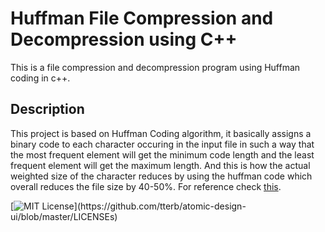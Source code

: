 
# Huffman File Compression and Decompression using C++

This is a file compression and decompression program using Huffman coding in c++.

## Description

This project is based on Huffman Coding algorithm, it basically 
assigns a binary code to each character occuring in the input file
 in such a way that the most frequent element will get the minimum code 
 length and the least frequent element will get the maximum length.
 And this is how the actual weighted size of the character reduces by using the 
 huffman code which overall reduces the file size by 40-50%.
 For reference check [this](https://www.programiz.com/dsa/huffman-coding).

[![MIT License](https://img.shields.io/apm/l/atomic-design-ui.svg?)](https://github.com/tterb/atomic-design-ui/blob/master/LICENSEs)

